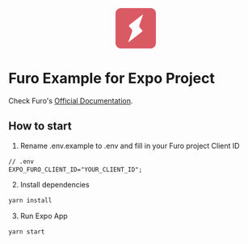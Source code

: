 <p align="center">
  <img src="./assets/furo-logo.png" alt="Furo Logo" height="80">
</p>

# Furo Example for Expo Project

Check Furo's [Official Documentation](https://docs.furo.one/sdks/guides/react-native).

## How to start

1. Rename .env.example to .env and fill in your Furo project Client ID

```env
// .env
EXPO_FURO_CLIENT_ID="YOUR_CLIENT_ID";
```

2. Install dependencies

```bash
yarn install
```

3. Run Expo App

```bash
yarn start
```

